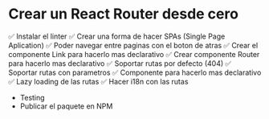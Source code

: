 # Crear un React Router desde cero

✅ Instalar el linter
✅ Crear una forma de hacer SPAs (Single Page Aplication)
✅ Poder navegar entre paginas con el boton de atras
✅ Crear el componente Link para hacerlo mas declarativo
✅ Crear componente Router para hacerlo mas declarativo
✅ Soportar rutas por defecto (404)
✅ Soportar rutas con parametros
✅ Componente <Route /> para hacerlo mas declarativo
✅ Lazy loading de las rutas
✅ Hacer i18n con las rutas

- Testing
- Publicar el paquete en NPM
